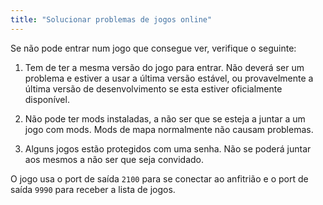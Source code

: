 ```yaml
---
title: "Solucionar problemas de jogos online"
---
```


Se não pode entrar num jogo que consegue ver, verifique o seguinte:

1. Tem de ter a mesma versão do jogo para entrar. Não deverá ser um problema e estiver a usar a última versão estável, ou provavelmente a última versão de desenvolvimento se esta estiver oficialmente disponível.

2. Não pode ter mods instaladas, a não ser que se esteja a juntar a um jogo com mods. Mods de mapa normalmente não causam problemas.

3. Alguns jogos estão protegidos com uma senha. Não se poderá juntar aos mesmos a não ser que seja convidado.

O jogo usa o port de saída `2100` para se conectar ao anfitrião e o port de saída `9990` para receber a lista de jogos.
